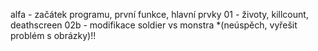 alfa - začátek programu, první funkce, hlavní prvky
01 - životy, killcount, deathscreen
02b - modifikace soldier vs monstra *(neúspěch, vyřešit problém s obrázky)!!
